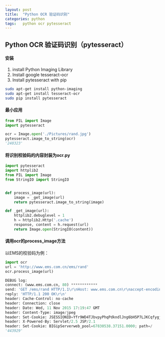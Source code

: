 ```yaml
---
layout: post
title:  "Python OCR 验证码识别"
categories: python
tags:   python ocr pytesseract
---
```


Python OCR 验证码识别（pytesseract）
-----

#### 安装

 1. install Python Imaging Library
 2. Install google tesseract-ocr
 3. Install pytesseract with pip


```bash
sudo apt-get install python-imaging
sudo apt-get install tesseract-ocr
sudo pip install pytesseract
```

#### 最小应用

```python
from PIL import Image
import pytesseract

ocr = Image.open('./Pictures/rand.jpg')
pytesseract.image_to_string(ocr)
'240323'
```

#### 将识别校验码的内容封装为ocr.py

```python
import pytesseract
import httplib2
from PIL import Image
from StringIO import StringIO


def process_image(url):
    image = _get_image(url)
    return pytesseract.image_to_string(image)

def _get_image(url):
    httplib2.debuglevel = 1
    h = httplib2.Http('.cache')
    response, content = h.request(url)
    return Image.open(StringIO(content))

```

#### 调用ocr的process_image方法
以EMS的校验码为例：

```python
import ocr
url = 'http://www.ems.com.cn/ems/rand'
ocr.process_image(url)

DEBUG log:
connect: (www.ems.com.cn, 80) ************
send: 'GET /ems/rand HTTP/1.1\r\nHost: www.ems.com.cn\r\naccept-encoding: gzip, deflate\r\nuser-agent: Python-httplib2/0.8 (gzip)\r\n\r\n'
reply: 'HTTP/1.1 200 OK\r\n'
header: Cache-Control: no-cache
header: Connection: close
header: Date: Wed, 11 Nov 2015 17:19:47 GMT
header: Content-Type: image/jpeg
header: Set-Cookie: JSESSIONID=Yfr9WD4TJbvpyPhqPdkndlJng6bH5P7LJKCqfygjZn4PvF9Kdlk8!-968903311; path=/; HttpOnly
header: X-Powered-By: Servlet/2.5 JSP/2.1
header: Set-Cookie: BIGipServerweb_pool=67830538.37151.0000; path=/
'443929'

```
